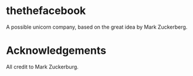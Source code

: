 # thethefacebook
A possible unicorn company, based on the great idea by Mark Zuckerberg.

# Acknowledgements
All credit to Mark Zuckerburg.